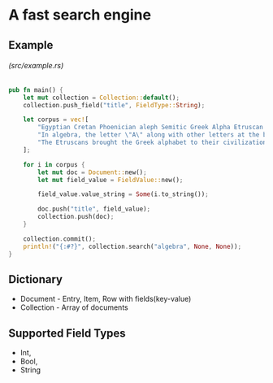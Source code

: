 # A fast search engine
## Example 
###### (src/example.rs)
```rust
pub fn main() {
    let mut collection = Collection::default();
    collection.push_field("title", FieldType::String);

    let corpus = vec![
        "Egyptian Cretan Phoenician aleph Semitic Greek Alpha Etruscan A Roman/Cyrillic A Boeotian 800–700 BC Greek Uncial Latin 300 AD Uncial ",
        "In algebra, the letter \"A\" along with other letters at the beginning of the alphabet is used to represent known quantities, whereas the letters at the end of the alphabet (x,y,z) are used to denote unknown quantities.",
        "The Etruscans brought the Greek alphabet to their civilization in the Italian Peninsula and left the letter unchanged. The Romans later adopted the Etruscan alphabet to write the Latin language, and the resulting letter was preserved in the Latin alphabet used to write many languages, including English.",
    ];

    for i in corpus {
        let mut doc = Document::new();
        let mut field_value = FieldValue::new();

        field_value.value_string = Some(i.to_string());

        doc.push("title", field_value);
        collection.push(doc);
    }

    collection.commit();
    println!("{:#?}", collection.search("algebra", None, None));
}
```
## Dictionary
* Document - Entry, Item, Row with fields(key-value)
* Collection - Array of documents
## Supported Field Types
* Int,
* Bool,
* String